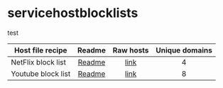 # servicehostblocklists
test

Host file recipe | Readme | Raw hosts | Unique domains
---------------- |:------:|:---------:|:--------------:
NetFlix block list | [Readme](https://github.com/mariojjsimoes/hosts/blob/master/readme.md) | [link](https://raw.githubusercontent.com/mariojjsimoes/servicehostblocklists/main/netflix.txt) | 4
Youtube block list | [Readme](https://github.com/mariojjsimoes/hosts/blob/master/readme.md) | [link](https://raw.githubusercontent.com/mariojjsimoes/servicehostblocklists/main/youtube.txt) | 8
